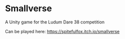 # Smallverse
A Unity game for the Ludum Dare 38 competition

Can be played here: https://spitefulfox.itch.io/smallverse
